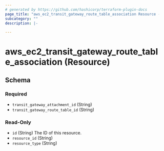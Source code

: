 ```yaml
---
# generated by https://github.com/hashicorp/terraform-plugin-docs
page_title: "aws_ec2_transit_gateway_route_table_association Resource - terraform-provider-aws"
subcategory: ""
description: |-
  
---
```


# aws_ec2_transit_gateway_route_table_association (Resource)





<!-- schema generated by tfplugindocs -->
## Schema

### Required

- `transit_gateway_attachment_id` (String)
- `transit_gateway_route_table_id` (String)

### Read-Only

- `id` (String) The ID of this resource.
- `resource_id` (String)
- `resource_type` (String)
